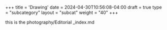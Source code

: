 +++
title = 'Drawing'
date = 2024-04-30T10:56:08-04:00
draft = true
type = "subcategory"
layout = "subcat"
weight = "40"
+++

this is the photography/Editorial _index.md